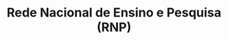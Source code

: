 ---
title: Rede Nacional de Ensino e Pesquisa (RNP)
member_url: http://www.rnp.br
country: Brazil
ig: ["interest group"] 
services: ["services provided"] 
tags: ["members"]
categories: ["Technology providers "]
summary: "Rede Nacional de Ensino e Pesquisa is a non-profit organization which operates and develops the national advanced networking infrastructure, known as the Ipê network, for cooperation and communication in education, research, health and culture. RNP is also operating the deployment of the LCP DRM for the Brazilian PNLD program, which will soon provide ebooks to millions of students in Brazil."
press:
active: true
layout: post
showReadTime: false
showDate: false
permalink: ""
date: 
--- 